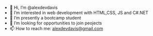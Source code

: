 - 👋 Hi, I’m @alexdevdavis
- 👀 I’m interested in web development with HTML,CSS, JS and C#.NET
- 🌱 I’m presently a bootcamp student
- 💞️ I’m looking for opportunities to join peojects
- 📫 How to reach me: alexdevdavis@gmail.com

<!---
alexdevdavis/alexdevdavis is a ✨ special ✨ repository because its `README.md` (this file) appears on your GitHub profile.
You can click the Preview link to take a look at your changes.
--->
